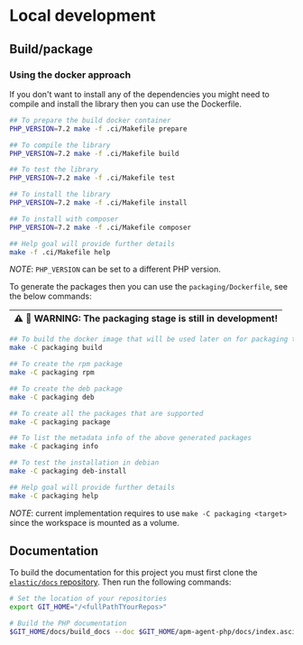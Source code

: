 # Local development

## Build/package

### Using the docker approach

If you don't want to install any of the dependencies you might need to compile and install the library then you can use the Dockerfile.

```bash
## To prepare the build docker container
PHP_VERSION=7.2 make -f .ci/Makefile prepare

## To compile the library
PHP_VERSION=7.2 make -f .ci/Makefile build

## To test the library
PHP_VERSION=7.2 make -f .ci/Makefile test

## To install the library
PHP_VERSION=7.2 make -f .ci/Makefile install

## To install with composer
PHP_VERSION=7.2 make -f .ci/Makefile composer

## Help goal will provide further details
make -f .ci/Makefile help
```

_NOTE_: `PHP_VERSION` can be set to a different PHP version.

To generate the packages then you can use the `packaging/Dockerfile`, see the below commands:

| :warning: :construction: **WARNING: The packaging stage is still in development!** |
| --- |

```bash
## To build the docker image that will be used later on for packaging the project
make -C packaging build

## To create the rpm package
make -C packaging rpm

## To create the deb package
make -C packaging deb

## To create all the packages that are supported
make -C packaging package

## To list the metadata info of the above generated packages
make -C packaging info

## To test the installation in debian
make -C packaging deb-install

## Help goal will provide further details
make -C packaging help
```

_NOTE_: current implementation requires to use `make -C packaging <target>` since the workspace
        is mounted as a volume.

## Documentation

To build the documentation for this project you must first clone the [`elastic/docs` repository](https://github.com/elastic/docs/). Then run the following commands:

```bash
# Set the location of your repositories
export GIT_HOME="/<fullPathTYourRepos>"

# Build the PHP documentation
$GIT_HOME/docs/build_docs --doc $GIT_HOME/apm-agent-php/docs/index.asciidoc --chunk 1 --open
```
